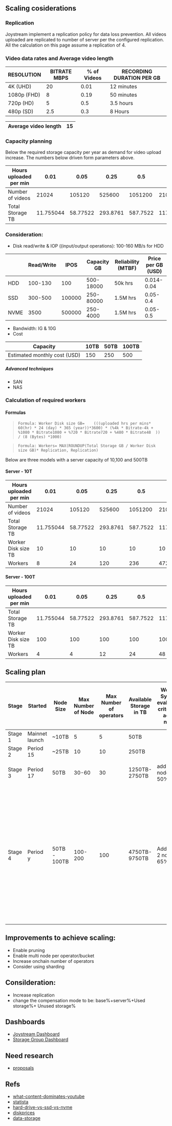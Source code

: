 



## Scaling cosiderations

### Replication

Joystream implement a replication policy for data loss prevention. All videos uploaded are replicated to number of server per the configured replication.\
All the calculation on this page assume a replication of 4.

### Video data rates and Average video length

| RESOLUTION  | BITRATE MBPS | % of Videos | RECORDING DURATION PER GB |
|-------------|--------------|-------------|---------------------------|
| 4K (UHD)    | 20           | 0.01        | 12 minutes                |
| 1080p (FHD) | 8            | 0.19        | 50 minutes                |
| 720p (HD)   | 5            | 0.5         | 3.5 hours                 |
| 480p (SD)   | 2.5          | 0.3         | 8 Hours                   |

| Average video length  | 15 |
|-----------------------|----|


### Capacity planning


Below the required storage capacity per year as demand for video upload increase. The numbers below driven form parameters above.

| Hours uploaded per min | 0.01      | 0.05     | 0.25     | 0.5      | 1         | 3         | 8         | 12         | 22         | 53         | 500        |
|------------------------|-----------|----------|----------|----------|-----------|-----------|-----------|------------|------------|------------|------------|
| Number of videos       | 21024     | 105120   | 525600   | 1051200  | 2102400   | 6307200   | 16819200  | 25228800   | 46252800   | 111427200  | 1051200000 |
| Total Storage TB       | 11.755044 | 58.77522 | 293.8761 | 587.7522 | 1175.5044 | 3526.5132 | 9404.0352 | 14106.0528 | 25861.0968 | 62301.7332 | 587752.2   |


###  Consideration:

- Disk read/write &  IOP ((input/output operations): 100-160 MB/s for HDD

|      | Read/Write | IPOS   | Capacity GB | Reliability (MTBF) | Price per GB (USD) |
|------|------------|--------|-------------|--------------------|--------------------|
| HDD  | 100-130    | 100    | 500-18000   | 50k hrs            | 0.014-0.04         |
| SSD  | 300-500    | 100000 | 250-80000   | 1.5M hrs           | 0.05-0.4           |
| NVME | 3500       | 500000 | 250-4000    | 1.5M hrs           | 0.05-0.5           |

- Bandwidth: IG & 10G
- Cost

| Capacity                     | 10TB | 50TB  | 100TB | 
|------------------------------|------|-------|-------|
| Estimated monthly cost (USD) | 150  | 250   | 500   | 


##### Advanced techniques
- SAN
- NAS 


### Calculation  of required workers

#### Formulas
>```Formula: Worker Disk size GB=	 (((uploaded hrs per mins* 60(hr) * 24 (day) * 365 (year))*3600) * (%4k * Bitrate-4k + %1080 * Bitrate1080 + %720 * Bitrate720 + %480 * Bitrate48  ))  / (8 (Bytes) *1000)```

>```Formula: Workers= MAX(ROUNDUP(Total Storage GB / Worker Disk size GB)* Replication, Replication)```

Below are three models with a server capacity of 10,100 and 500TB

#### Server - 10T


| Hours uploaded per min | 0.01      | 0.05     | 0.25     | 0.5      | 1         | 3         | 8         | 12         | 22         | 53         | 500        |
|------------------------|-----------|----------|----------|----------|-----------|-----------|-----------|------------|------------|------------|------------|
| Number of videos       | 21024     | 105120   | 525600   | 1051200  | 2102400   | 6307200   | 16819200  | 25228800   | 46252800   | 111427200  | 1051200000 |
| Total Storage TB       | 11.755044 | 58.77522 | 293.8761 | 587.7522 | 1175.5044 | 3526.5132 | 9404.0352 | 14106.0528 | 25861.0968 | 62301.7332 | 587752.2   |
| Worker Disk size TB    | 10        | 10       | 10       | 10       | 10        | 10        | 10        | 10         | 10         | 10         | 10         |
| Workers                | 8         | 24       | 120      | 236      | 472       | 1412      | 3764      | 5644       | 10348      | 24924      | 235104     |

#### Server - 100T


| Hours uploaded per min | 0.01      | 0.05     | 0.25     | 0.5      | 1         | 3         | 8         | 12         | 22         | 53         | 500      |
|------------------------|-----------|----------|----------|----------|-----------|-----------|-----------|------------|------------|------------|----------|
| Total Storage TB       | 11.755044 | 58.77522 | 293.8761 | 587.7522 | 1175.5044 | 3526.5132 | 9404.0352 | 14106.0528 | 25861.0968 | 62301.7332 | 587752.2 |
| Worker Disk size TB    | 100       | 100      | 100      | 100      | 100       | 100       | 100       | 100        | 100        | 100        | 100      |
| Workers                | 4         | 4        | 12       | 24       | 48        | 144       | 380       | 568        | 1036       | 2496       | 23512    |



## Scaling plan

| Stage   | Started        | Node Size    | Max Number of Node | Max Number of operators | Available Storage in TB | Weekly System evaluation criteria to add a node | Weekly Per worker evaluation criteria to add a node                                                      | Comments |
| ------- | -------------- | ------------ | ------------------ | ----------------------- | ----------------------- | ----------------------------------------------- | -------------------------------------------------------------------------------------------------------- | -------- |
| Stage 1 | Mainnet launch | ~10TB        | 5                  | 5                       | 50TB                    |                                                 |                                                                                                          |          |
| Stage 2 | Period 15      | ~25TB        | 10                 | 10                      | 250TB                   |                                                 |                                                                                                          |          |
| Stage 3 | Period 17      | 50TB         | 30-60              | 30                      | 1250TB-2750TB           | add extra node  at 50%                          | Disable accepting new bags at 70%                                                                        |          |
|         |                |              |                    |                         |                         |                                                 | Add extra node or add disks at 70%                                                                       |          |
|         |                |              |                    |                         |                         |                                                 | Replace node operator at 85%"                                                                            |          |
| Stage 4 | Period y       | 50TB - 100TB | 100-200            | 100                     | 4750TB-9750TB           | Add extra 2 node at 65%                         | Disable accepting new bags at 70%                                                                        |          |
|         |                |              |                    |                         |                         |                                                 | Add extra node or add disks at 70%                                                                       |          |
|         |                |              |                    |                         |                         |                                                 | Replace node operator at 85%"                                                                            |          |

## Improvements to achieve scaling:
- Enable pruning                                                          
- Enable multi node per operator/bucket                                   
- Increase onchain number of operators 
- Consider using sharding                                   

## Consilderation:
- Increase replication                                                             
- change the compensation mode to be: base%+server%+Used storage%+ Unused storage%

## Dashboards

- [Joystream Dashboard](https://dapplooker.com/dashboard/joystream-mainnet-dashboard-328) 
- [Storage Group Dashboard](https://grafana.joystream.yyagi.cloud/d/gukTpcA4z/storage-work-group-dashboard?orgId=1)
  
## Need research 

- [proposals](https://github.com/yasiryagi/community-repo/tree/master/working-groups/storage-group/leader/Proposals) 


## Refs

- [what-content-dominates-youtube](https://pex.com/blog/what-content-dominates-youtube/)
- [statista](https://www.statista.com/topics/2019/youtube/#topicHeader__wrapper)
- [hard-drive-vs-ssd-vs-nvme](https://www.soladrive.com/hard-drive-vs-ssd-vs-nvme/)
- [diskprices](https://diskprices.com/)
- [data-storage](https://www.redhat.com/en/topics/data-storage)



